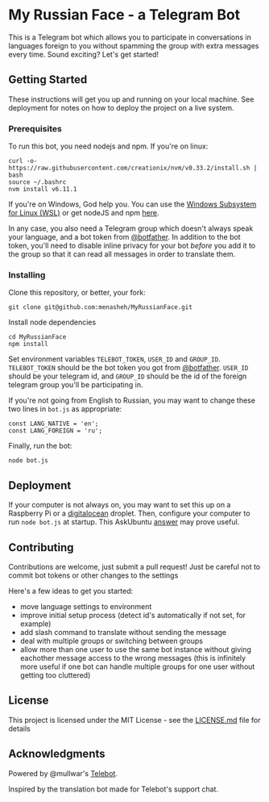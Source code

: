 # My Russian Face - a Telegram Bot

This is a Telegram bot which allows you to participate in conversations in languages foreign to you without spamming the
group with extra messages every time. Sound exciting? Let's get started!

## Getting Started

These instructions will get you up and running on your local machine. See deployment for notes on how to deploy the project on a live system.

### Prerequisites

To run this bot, you need nodejs and npm. If you're on linux:

```
curl -o- https://raw.githubusercontent.com/creationix/nvm/v0.33.2/install.sh | bash
source ~/.bashrc
nvm install v6.11.1
```

If you're on Windows, God help you. You can use the [Windows Subsystem for Linux (WSL)](https://msdn.microsoft.com/en-us/commandline/wsl/install_guide) or get nodeJS and npm [here](https://nodejs.org/en/).

In any case, you also need a Telegram group which doesn't always speak your language, and a bot token from [@botfather](https://t.me/botfather).
In addition to the bot token, you'll need to disable inline privacy for your bot _before_ you add it to the group so that
it can read all messages in order to translate them.

### Installing

Clone this repository, or better, your fork:

```
git clone git@github.com:menasheh/MyRussianFace.git
```

Install node dependencies

```
cd MyRussianFace
npm install
```

Set environment variables `TELEBOT_TOKEN`, `USER_ID` and `GROUP_ID`. `TELEBOT_TOKEN` should be the bot token you got from
[@botfather](https://t.me/botfather). `USER_ID` should be your telegram id, and `GROUP_ID` should be the 
id of the foreign telegram group you'll be participating in.

If you're not going from English to Russian, you may want to change these two lines in `bot.js` as appropriate:

```
const LANG_NATIVE = 'en';
const LANG_FOREIGN = 'ru';
```

Finally, run the bot:

```
node bot.js
```

## Deployment

If your computer is not always on, you may want to set this up on a Raspberry Pi or a [digitalocean](https://peromsik.com/go/digitalocean) droplet.
Then, configure your computer to run `node bot.js` at startup. This AskUbuntu [answer](https://askubuntu.com/a/816/515251) may prove useful.

## Contributing

Contributions are welcome, just submit a pull request! Just be careful not to commit bot tokens or other changes to the settings

Here's a few ideas to get you started:
 - move language settings to environment
 - improve initial setup process (detect id's automatically if not set, for example)
 - add slash command to translate without sending the message
 - deal with multiple groups or switching between groups
 - allow more than one user to use the same bot instance without giving eachother message access to the wrong messages (this is infinitely more useful if one bot can handle multiple groups for one user without getting too cluttered)

## License

This project is licensed under the MIT License - see the [LICENSE.md](LICENSE.md) file for details

## Acknowledgments

Powered by @mullwar's [Telebot](https://github.com/mullwar/telebot).

Inspired by the translation bot made for Telebot's support chat.
